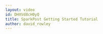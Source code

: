 ```yaml
---
layout: video
id: DHXVd8cH0yQ
title: SparkPost Getting Started Tutorial
author: david_rowley
---
```

